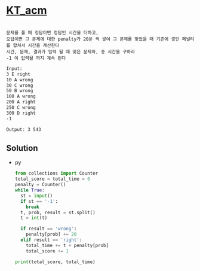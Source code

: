 # [KT_acm](https://open.kattis.com/problems/acm)

```en

```

```kr
문제를 풀 때 정답이면 정답인 시간을 더하고,
오답이면 그 문제에 대한 penalty가 20분 씩 쌓여 그 문제를 맞았을 때 기존에 쌓인 페널티를 합쳐서 시간을 계산한다
시간, 문제, 결과가 입력 될 때 맞은 문제와, 총 시간을 구하라
-1 이 입력될 까지 계속 된다
```

```txt
Input:
3 E right
10 A wrong
30 C wrong
50 B wrong
100 A wrong
200 A right
250 C wrong
300 D right
-1

Output: 3 543
```

## Solution

* py

  ```py
  from collections import Counter
  total_score = total_time = 0
  penalty = Counter()
  while True:
    st = input()
    if st == '-1':
      break
    t, prob, result = st.split()
    t = int(t)

    if result == 'wrong':
      penalty[prob] += 20
    elif result == 'right':
      total_time += t + penalty[prob]
      total_score += 1

  print(total_score, total_time)
  ```
